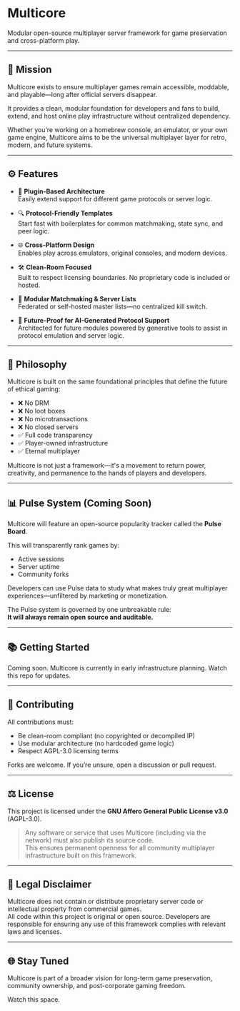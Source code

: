 # Multicore

Modular open-source multiplayer server framework for game preservation and cross-platform play.

---

## 🎯 Mission

Multicore exists to ensure multiplayer games remain accessible, moddable, and playable—long after official servers disappear.

It provides a clean, modular foundation for developers and fans to build, extend, and host online play infrastructure without centralized dependency.

Whether you’re working on a homebrew console, an emulator, or your own game engine, Multicore aims to be the universal multiplayer layer for retro, modern, and future systems.

---

## ⚙️ Features

- 🔌 **Plugin-Based Architecture**  
  Easily extend support for different game protocols or server logic.

- 🔍 **Protocol-Friendly Templates**  
  Start fast with boilerplates for common matchmaking, state sync, and peer logic.

- 🌐 **Cross-Platform Design**  
  Enables play across emulators, original consoles, and modern devices.

- 🛠️ **Clean-Room Focused**  
  Built to respect licensing boundaries. No proprietary code is included or hosted.

- 🔄 **Modular Matchmaking & Server Lists**  
  Federated or self-hosted master lists—no centralized kill switch.

- 🧱 **Future-Proof for AI-Generated Protocol Support**  
  Architected for future modules powered by generative tools to assist in protocol emulation and server logic.

---

## 🧠 Philosophy

Multicore is built on the same foundational principles that define the future of ethical gaming:

- ❌ No DRM  
- ❌ No loot boxes  
- ❌ No microtransactions  
- ❌ No closed servers  
- ✅ Full code transparency  
- ✅ Player-owned infrastructure  
- ✅ Eternal multiplayer

Multicore is not just a framework—it's a movement to return power, creativity, and permanence to the hands of players and developers.

---

## 📊 Pulse System (Coming Soon)

Multicore will feature an open-source popularity tracker called the **Pulse Board**.

This will transparently rank games by:
- Active sessions
- Server uptime
- Community forks

Developers can use Pulse data to study what makes truly great multiplayer experiences—unfiltered by marketing or monetization.

The Pulse system is governed by one unbreakable rule:  
**It will always remain open source and auditable.**

---

## 📚 Getting Started

Coming soon. Multicore is currently in early infrastructure planning. Watch this repo for updates.

---

## 🤝 Contributing

All contributions must:
- Be clean-room compliant (no copyrighted or decompiled IP)
- Use modular architecture (no hardcoded game logic)
- Respect AGPL-3.0 licensing terms

Forks are welcome. If you’re unsure, open a discussion or pull request.

---

## ⚖️ License

This project is licensed under the **GNU Affero General Public License v3.0** (AGPL-3.0).

> Any software or service that uses Multicore (including via the network) must also publish its source code.  
> This ensures permanent openness for all community multiplayer infrastructure built on this framework.

---

## 🚫 Legal Disclaimer

Multicore does not contain or distribute proprietary server code or intellectual property from commercial games.  
All code within this project is original or open source. Developers are responsible for ensuring any use of this framework complies with relevant laws and licenses.

---

## 🌐 Stay Tuned

Multicore is part of a broader vision for long-term game preservation, community ownership, and post-corporate gaming freedom.  

Watch this space.

